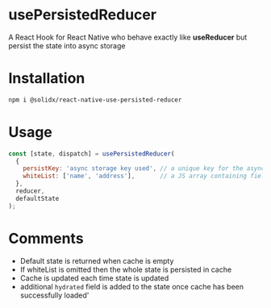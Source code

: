 # usePersistedReducer
A React Hook for React Native who behave exactly like **useReducer** but persist the state into async storage

# Installation

````bash
npm i @solidx/react-native-use-persisted-reducer
````

# Usage

````javascript
const [state, dispatch] = usePersistedReducer(
  {
    persistKey: 'async storage key used', // a unique key for the async storage entry key (Mandatory)
    whiteList: ['name', 'address'],       // a JS array containing fields to persist (Optional) 
  },
  reducer,
  defaultState
);
````

# Comments

* Default state is returned when cache is empty
* If whiteList is omitted then the whole state is persisted in cache
* Cache is updated each time state is updated
* additional `hydrated` field is added to the state once cache has been successfully loaded'


